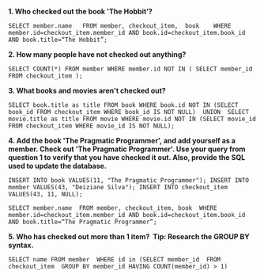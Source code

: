 **1. Who checked out the book 'The Hobbit’?**

`SELECT member.name  
FROM member, checkout_item,  book   
WHERE member.id=checkout_item.member_id AND book.id=checkout_item.book_id AND book.title=“The Hobbit”;`

**2. How many people have not checked out anything?**

`SELECT COUNT(*) FROM member WHERE member.id NOT IN (
  SELECT member_id FROM checkout_item
);`

**3. What books and movies aren't checked out?**

`SELECT book.title as title FROM book WHERE book.id NOT IN (SELECT book_id FROM checkout_item WHERE book_id IS NOT NULL) 
UNION 
SELECT movie.title as title FROM movie WHERE movie.id NOT IN (SELECT movie_id FROM checkout_item WHERE movie_id IS NOT NULL);`

**4. Add the book 'The Pragmatic Programmer', and add yourself as a member. Check out 'The Pragmatic Programmer'. 
Use your query from question 1 to verify that you have checked it out. 
Also, provide the SQL used to update the database.**

`INSERT INTO book VALUES(11, "The Pragmatic Programmer");
INSERT INTO member VALUES(43, "Deiziane Silva");
INSERT INTO checkout_item VALUES(43, 11, NULL);`

`SELECT member.name 
FROM member, checkout_item, book 
WHERE member.id=checkout_item.member_id AND book.id=checkout_item.book_id AND book.title=“The Pragmatic Programmer”;`

**5. Who has checked out more than 1 item?  Tip: Research the GROUP BY syntax.**

`SELECT name FROM member 
WHERE id in
  (SELECT member_id 
   FROM  checkout_item 
   GROUP BY member_id
   HAVING COUNT(member_id) > 1)`

